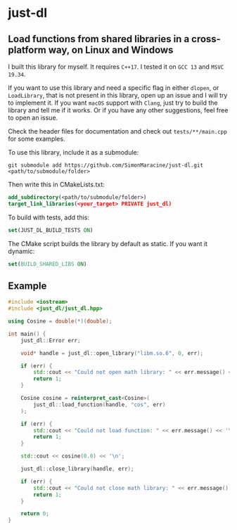 # just-dl

## Load functions from shared libraries in a cross-platform way, on Linux and Windows

I built this library for myself. It requires `C++17`. I tested it on `GCC 13` and `MSVC 19.34`.

If you want to use this library and need a specific flag in either `dlopen`, or `LoadLibrary`,
that is not present in this library, open up an issue and I will try to implement it. If you want
`macOS` support with `Clang`, just try to build the library and tell me if it works. Or if you have
any other suggestions, feel free to open an issue.

Check the header files for documentation and check out `tests/**/main.cpp` for some examples.

To use this library, include it as a submodule:

```text
git submodule add https://github.com/SimonMaracine/just-dl.git <path/to/submodule/folder>
```

Then write this in CMakeLists.txt:

```cmake
add_subdirectory(<path/to/submodule/folder>)
target_link_libraries(<your_target> PRIVATE just_dl)
```

To build with tests, add this:

```cmake
set(JUST_DL_BUILD_TESTS ON)
```

The CMake script builds the library by default as static. If you want it dynamic:

```cmake
set(BUILD_SHARED_LIBS ON)
```

## Example

```c++
#include <iostream>
#include <just_dl/just_dl.hpp>

using Cosine = double(*)(double);

int main() {
    just_dl::Error err;

    void* handle = just_dl::open_library("libm.so.6", 0, err);

    if (err) {
        std::cout << "Could not open math library: " << err.message() << '\n';
        return 1;
    }

    Cosine cosine = reinterpret_cast<Cosine>(
        just_dl::load_function(handle, "cos", err)
    );

    if (err) {
        std::cout << "Could not load function: " << err.message() << '\n';
        return 1;
    }

    std::cout << cosine(0.0) << '\n';

    just_dl::close_library(handle, err);

    if (err) {
        std::cout << "Could not close math library: " << err.message() << '\n';
        return 1;
    }

    return 0;
}
```
